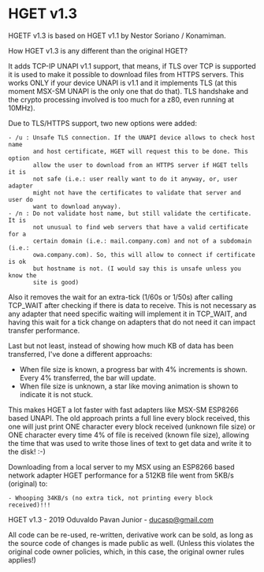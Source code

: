 # HGET v1.3

HGETF v1.3 is based on HGET v1.1 by Nestor Soriano / Konamiman.

How HGET v1.3 is any different than the original HGET?

It adds TCP-IP UNAPI v1.1 support, that means, if TLS over TCP is supported it is 
used to make it possible to download files from HTTPS servers. This works ONLY if 
your device UNAPI is v1.1 and it implements TLS (at this moment MSX-SM UNAPI is the 
only one that do that). TLS handshake and the crypto processing involved is too much
for a z80, even running at 10MHz).

Due to TLS/HTTPS support, two new options were added:

	- /u : Unsafe TLS connection. If the UNAPI device allows to check host name
	       and host certificate, HGET will request this to be done. This option 
	       allow the user to download from an HTTPS server if HGET tells it is 
	       not safe (i.e.: user really want to do it anyway, or, user adapter
	       might not have the certificates to validate that server and user do
	       want to download anyway).
	- /n : Do not validate host name, but still validate the certificate. It is
	       not unusual to find web servers that have a valid certificate for a  
	       certain domain (i.e.: mail.company.com) and not of a subdomain (i.e.:
	       owa.company.com). So, this will allow to connect if certificate is ok
	       but hostname is not. (I would say this is unsafe unless you know the
	       site is good)
		   
Also it removes the wait for an extra-tick (1/60s or 1/50s) after calling TCP_WAIT
after checking if there is data to receive. This is not necessary as any adapter that
need specific waiting will implement it in TCP_WAIT, and having this wait for a tick
change on adapters that do not need it can impact transfer performance.

Last but not least, instead of showing how much KB of data has been transferred, I've
done a different approachs:

- When file size is known, a progress bar with 4% increments is shown. Every 4% 
transferred, the bar will update.
- When file size is unknown, a star like moving animation is shown to indicate it is
not stuck.

This makes HGET a lot faster with fast adapters like MSX-SM ESP8266 based UNAPI. The
old approach prints a full line every block received, this one will just print ONE 
character every block received (unknown file size) or ONE character every time 4% of
file is received (known file size), allowing the time that was used to write those
lines of text to get data and write it to the disk! :-)

Downloading from a local server to my MSX using an ESP8266 based network adapter HGET 
performance for a 512KB file went from 5KB/s (original) to:

	- Whooping 34KB/s (no extra tick, not printing every block received)!!!

HGET v1.3 - 2019 Oduvaldo Pavan Junior - ducasp@gmail.com

All code can be re-used, re-written, derivative work can be sold, as long as the source 
code of changes is made public as well. (Unless this violates the original code owner
policies, which, in this case, the original owner rules applies!)
